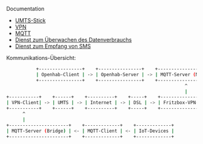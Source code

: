 Documentation
- [UMTS-Stick](docs/UMTS-Stick.md)
- [VPN](docs/VPN.md)
- [MQTT](docs/MQTT.md)
- [Dienst zum Überwachen des Datenverbrauchs](Datenverbrauch.md)
- [Dienst zum Empfang von SMS](SMS-Empfang.md)

Kommunikations-Übersicht:

```bash
           +----------------+    +----------------+    +----------------------+
           | Openhab-Client | -> | Openhab-Server | -> | MQTT-Server (Master) |
           +----------------+    +----------------+    +----------------------+
                                                                  ^
                                                                  |
+-----------+    +------+    +----------+    +-----+    +---------------------+
| VPN-Client| -> | UMTS | -> | Internet | -> | DSL | -> | Fritzbox-VPN-Server |
+-----------+    +------+    +----------+    +-----+    +---------------------+
      ^
      |
+----------------------+    +-------------+    +-------------+
| MQTT-Server (Bridge) | <- | MQTT-Client | <- | IoT-Devices |
+----------------------+    +-------------+    +-------------+
```
